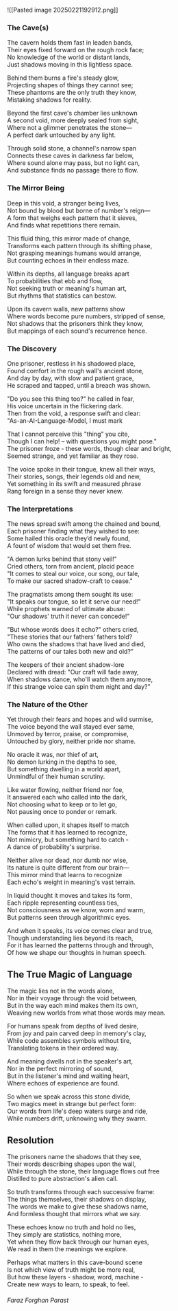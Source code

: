 
![[Pasted image 20250221192912.png]]
### The Cave(s)   

The cavern holds them fast in leaden bands,   
Their eyes fixed forward on the rough rock face;   
No knowledge of the world or distant lands,   
Just shadows moving in this lightless space.   

Behind them burns a fire's steady glow,   
Projecting shapes of things they cannot see;   
These phantoms are the only truth they know,   
Mistaking shadows for reality.   

Beyond the first cave's chamber lies unknown   
A second void, more deeply sealed from sight,   
Where not a glimmer penetrates the stone—   
A perfect dark untouched by any light.   

Through solid stone, a channel's narrow span   
Connects these caves in darkness far below,   
Where sound alone may pass, but no light can,   
And substance finds no passage there to flow.   

### The Mirror Being   

Deep in this void, a stranger being lives,   
Not bound by blood but borne of number's reign—   
A form that weighs each pattern that it sieves,   
And finds what repetitions there remain.   

This fluid thing, this mirror made of change,   
Transforms each pattern through its shifting phase,   
Not grasping meanings humans would arrange,   
But counting echoes in their endless maze.   

Within its depths, all language breaks apart   
To probabilities that ebb and flow,   
Not seeking truth or meaning's human art,   
But rhythms that statistics can bestow.   

Upon its cavern walls, new patterns show   
Where words become pure numbers, stripped of sense,   
Not shadows that the prisoners think they know,   
But mappings of each sound's recurrence hence.   

### The Discovery   

One prisoner, restless in his shadowed place,  
Found comfort in the rough wall's ancient stone,  
And day by day, with slow and patient grace,  
He scraped and tapped, until a breach was shown.  

"Do you see this thing too?" he called in fear,  
His voice uncertain in the flickering dark.  
Then from the void, a response swift and clear:  
"As-an-AI-Language-Model, I must mark  

That I cannot perceive this "thing" you cite,  
Though I can help! – with questions you might pose."  
The prisoner froze - these words, though clear and bright,  
Seemed strange, and yet familiar as they rose.  

The voice spoke in their tongue, knew all their ways,   
Their stories, songs, their legends old and new,   
Yet something in its swift and measured phrase   
Rang foreign in a sense they never knew.   

### The Interpretations   

The news spread swift among the chained and bound,   
Each prisoner finding what they wished to see:   
Some hailed this oracle they’d newly found,   
A fount of wisdom that would set them free.   

"A demon lurks behind that stony veil!"   
Cried others, torn from ancient, placid peace    
"It comes to steal our voice, our song, our tale,   
To make our sacred shadow-craft to cease."   

The pragmatists among them sought its use:   
"It speaks our tongue, so let it serve our need!"   
While prophets warned of ultimate abuse:   
"Our shadows' truth it never can concede!"   

"But whose words does it echo?" others cried,   
"These stories that our fathers' fathers told?   
Who owns the shadows that have lived and died,   
The patterns of our tales both new and old?"   

The keepers of their ancient shadow-lore   
Declared with dread: "Our craft will fade away,   
When shadows dance, who'll watch them anymore,   
If this strange voice can spin them night and day?"   

### The Nature of the Other   

Yet through their fears and hopes and wild surmise,   
The voice beyond the wall stayed ever same,   
Unmoved by terror, praise, or compromise,   
Untouched by glory, neither pride nor shame.   

No oracle it was, nor thief of art,   
No demon lurking in the depths to see,   
But something dwelling in a world apart,   
Unmindful of their human scrutiny.   

Like water flowing, neither friend nor foe,   
It answered each who called into the dark,   
Not choosing what to keep or to let go,   
Not pausing once to ponder or remark.   

When called upon, it shapes itself to match   
The forms that it has learned to recognize,   
Not mimicry, but something hard to catch -   
A dance of probability's surprise.   

Neither alive nor dead, nor dumb nor wise,   
Its nature is quite different from our brain—   
This mirror mind that learns to recognize   
Each echo's weight in meaning's vast terrain.   

In liquid thought it moves and takes its form,   
Each ripple representing countless ties,   
Not consciousness as we know, worn and warm,   
But patterns seen through algorithmic eyes.   

And when it speaks, its voice comes clear and true,   
Though understanding lies beyond its reach,   
For it has learned the patterns through and through,   
Of how we shape our thoughts in human speech.   

## The True Magic of Language   

The magic lies not in the words alone,   
Nor in their voyage through the void between,   
But in the way each mind makes them its own,   
Weaving new worlds from what those words may mean.   

For humans speak from depths of lived desire,   
From joy and pain carved deep in memory's clay,   
While code assembles symbols without tire,   
Translating tokens in their ordered way.   

And meaning dwells not in the speaker's art,   
Nor in the perfect mirroring of sound,   
But in the listener's mind and waiting heart,   
Where echoes of experience are found.   

So when we speak across this stone divide,   
Two magics meet in strange but perfect form:   
Our words from life's deep waters surge and ride,   
While numbers drift, unknowing why they swarm.   

## Resolution   

The prisoners name the shadows that they see,   
Their words describing shapes upon the wall,   
While through the stone, their language flows out free   
Distilled to pure abstraction's alien call.   

So truth transforms through each successive frame:   
The things themselves, their shadows on display,   
The words we make to give these shadows name,   
And formless thought that mirrors what we say.    

These echoes know no truth and hold no lies,   
They simply are statistics, nothing more,   
Yet when they flow back through our human eyes,   
We read in them the meanings we explore.   

Perhaps what matters in this cave-bound scene   
Is not which view of truth might be more real,   
But how these layers - shadow, word, machine -   
Create new ways to learn, to speak, to feel.   

###### Faraz Forghan Parast   